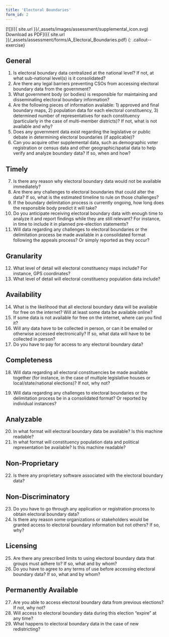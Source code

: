 ```yaml
---
title: 'Electoral Boundaries'
form_id: 2
---
```


[![]({{ site.url }}/\_assets/images/assessment/supplemental_icon.svg) Download as PDF]({{ site.url }}/\_assets/assessment/forms/A_Electoral_Boundaries.pdf)
{: .callout--exercise}

## General

1. Is electoral boundary data centralized at the national level? If not, at what sub-national level(s) is it consolidated?
2. Are there any legal barriers preventing CSOs from accessing electoral boundary data from the government?
3. What government body (or bodies) is responsible for maintaining and disseminating electoral boundary information?
4. Are the following pieces of information available: 1) approved and final boundary maps, 2) population data for each electoral constituency, 3) determined number of representatives for each constituency (particularly in the case of multi-member districts)? If not, what is not available and why?
5. Does any government data exist regarding the legislative or public debate in determining electoral boundaries (if applicable)?
6. Can you acquire other supplemental data, such as demographic voter registration or census data and other geographic/spatial data to help verify and analyze boundary data? If so, when and how?

## Timely

7. Is there any reason why electoral boundary data would not be available immediately?
8. Are there any challenges to electoral boundaries that could alter the data? If so, what is the estimated timeline to rule on those challenges?
9. If the boundary delimitation process is currently ongoing, how long does the responsible body predict it will take?
10. Do you anticipate receiving electoral boundary data with enough time to analyze it and report findings while they are still relevant? For instance, in time to include it in planned pre-election statements?
11. Will data regarding any challenges to electoral boundaries or the delimitation process be made available in a consolidated format following the appeals process? Or simply reported as they occur?

## Granularity

12. What level of detail will electoral constituency maps include? For instance, GPS coordinates?
13. What level of detail will electoral constituency population data include?

## Availability

14. What is the likelihood that all electoral boundary data will be available for free on the internet? Will at least some data be available online?
15. If some data is not available for free on the internet, where can you find it?
16. Will any data have to be collected in person, or can it be emailed or otherwise accessed electronically? If so, what data will have to be collected in person?
17. Do you have to pay for access to any electoral boundary data?

## Completeness

18. Will data regarding all electoral constituencies be made available together (for instance, in the case of multiple legislative houses or local/state/national elections)? If not, why not?

19. Will data regarding any challenges to electoral boundaries or the delimitation process be in a consolidated format? Or reported by individual instances?

## Analyzable

20. In what format will electoral boundary data be available? Is this machine readable?
21. In what format will constituency population data and political representation be available? Is this machine readable?

## Non-Proprietary

22. Is there any proprietary software associated with the electoral boundary data?

## Non-Discriminatory

23. Do you have to go through any application or registration process to obtain electoral boundary data?
24. Is there any reason some organizations or stakeholders would be granted access to electoral boundary information but not others? If so, why?

## Licensing

25. Are there any prescribed limits to using electoral boundary data that groups must adhere to? If so, what and by whom?
26. Do you have to agree to any terms of use before accessing electoral boundary data? If so, what and by whom?

## Permanently Available

27. Are you able to access electoral boundary data from previous elections? If not, why not?
28. Will access to electoral boundary data during this election “expire” at any time?
29. What happens to electoral boundary data in the case of new redistricting?
